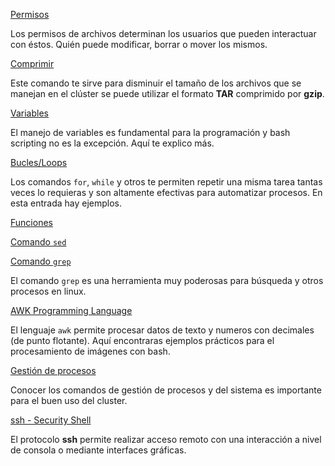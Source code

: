 [Permisos](./Bash:-Permisos)

Los permisos de archivos determinan los usuarios que pueden interactuar con éstos. Quién puede modificar, borrar o mover los mismos.

[Comprimir](./Bash:-Comprimir) 

Este comando te sirve para disminuir el tamaño de los archivos que se manejan en el clúster se puede utilizar el formato __TAR__ comprimido por __gzip__.

[Variables](./Bash:-Variables) 

El manejo de variables es fundamental para la programación y bash scripting no es la excepción. Aquí te explico más.

[Bucles/Loops](./Bash:-Loops) 

Los comandos `for`, `while` y otros te permiten repetir una misma tarea tantas veces lo requieras y son altamente efectivas para automatizar procesos. En esta entrada hay ejemplos.

[Funciones](./Bash:-Funciones) 

[Comando `sed`](./Bash:-sed) 

[Comando `grep`](./Bash:-grep)

El comando `grep` es una herramienta muy poderosas para búsqueda y otros procesos en linux.

[AWK Programming Language](./Bash:-AWK) 

El lenguaje `awk` permite procesar datos de texto y numeros con decimales (de punto flotante). Aquí encontraras ejemplos prácticos para el procesamiento de imágenes con bash.

[Gestión de procesos](./Bash:-Gestión-de-procesos) 

Conocer los comandos de gestión de procesos y del sistema es importante para el buen uso del cluster.

[ssh - Security Shell](./SSh) 

El protocolo **ssh** permite realizar acceso remoto con una interacción a nivel de consola o mediante interfaces gráficas. 
